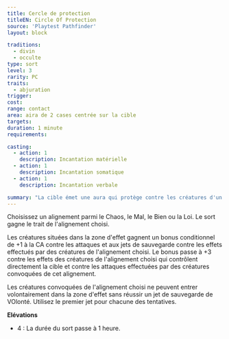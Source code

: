 ```yaml
---
title: Cercle de protection
titleEN: Circle Of Protection
source: 'Playtest Pathfinder'
layout: block

traditions:
  - divin
  - occulte
type: sort
level: 3
rarity: PC
traits:
  - abjuration
trigger: 
cost: 
range: contact
area: aira de 2 cases centrée sur la cible
targets: 
duration: 1 minute
requirements: 

casting:
  - action: 1
    description: Incantation matérielle
  - action: 1
    description: Incantation somatique
  - action: 1
    description: Incantation verbale

summary: "La cible émet une aura qui protège contre les créatures d'un alignement choisi."
---
```

Choisissez un alignement parmi le Chaos, le Mal, le Bien ou la Loi. Le sort gagne le trait de l'alignement choisi.

Les créatures situées dans la zone d'effet gagnent un bonus conditionnel de +1 à la CA contre les attaques et aux jets de sauvegarde contre les effets effectués par des créatures de l'alignement choisi. Le bonus passe à +3 contre les effets des créatures de l'alignement choisi qui contrôlent directement la cible et contre les attaques effectuées par des créatures convoquées de cet alignement.

Les créatures convoquées de l'alignement choisi ne peuvent entrer volontairement dans la zone d'effet sans réussir un jet de sauvegarde de VOlonté. Utilisez le premier jet pour chacune des tentatives.

**Elévations**
* 4 : La durée du sort passe à 1 heure.
